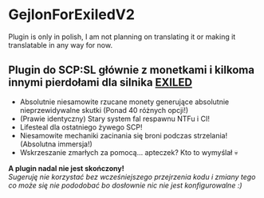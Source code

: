 # GejlonForExiledV2  
Plugin is only in polish, I am not planning on translating it or making it translatable in any way for now.

## Plugin do SCP:SL głównie z monetkami i kilkoma innymi pierdołami dla silnika [EXILED](https://github.com/ExMod-Team/EXILED)  
- Absolutnie niesamowite rzucane monety generujące absolutnie nieprzewidywalne skutki (Ponad 40 różnych opcji!)  
- (Prawie identyczny) Stary system fal respawnu NTFu i CI!  
- Lifesteal dla ostatniego żywego SCP!  
- Niesamowite mechaniki zacinania się broni podczas strzelania! (Absolutna immersja!)  
- Wskrzeszanie zmarłych za pomocą... apteczek? Kto to wymyślał 💀

**A plugin nadal nie jest skończony!**  
*Sugeruję nie korzystać bez wcześniejszego przejrzenia kodu i zmiany tego co może się nie pododobać bo dosłownie nic nie jest konfigurowalne :)*
